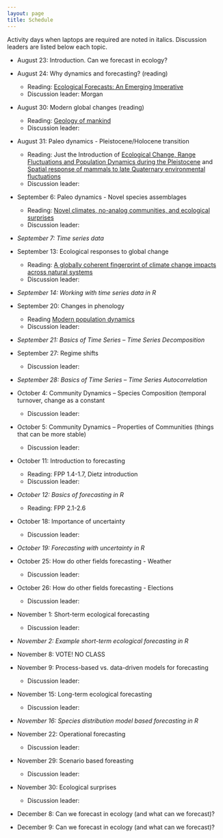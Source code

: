 ```yaml
---
layout: page
title: Schedule
---
```

Activity days when laptops are required are noted in italics. Discussion leaders are listed below each topic.
* August 23: Introduction. Can we forecast in ecology?

* August 24: Why dynamics and forecasting? (reading)
    * Reading: [Ecological Forecasts: An Emerging Imperative](https://doi.org/10.1126/science.293.5530.657)
    * Discussion leader: Morgan

* August 30: Modern global changes (reading)
    * Reading: [Geology of mankind](https://doi.org/10.1038/415023a)
    * Discussion leader:
 
* August 31:  Paleo dynamics - Pleistocene/Holocene transition
    * Reading: Just the Introduction of
      [Ecological Change, Range Fluctuations and Population Dynamics during the Pleistocene](https://doi.org/10.1016/j.cub.2009.06.030)
      and
      [Spatial response of mammals to late Quaternary environmental fluctuations](http://ib.berkeley.edu/labs/barnosky/FAUNMAP_Science.pdf)
    * Discussion leader: 

* September 6: Paleo dynamics - Novel species assemblages
    * Reading: [Novel climates, no-analog communities, and ecological surprises](https://doi.org/10.1890/070037)
    * Discussion leader:
 
* *September 7: Time series data*
 
* September 13: Ecological responses to global change
    * Reading: [A globally coherent fingerprint of climate change impacts across natural systems](https://doi.org/10.1038/nature01286)
    * Discussion leader:
 
* *September 14: Working with time series data in R*

* September 20: Changes in phenology
    * Reading [Modern population dynamics](https://doi.org/10.1016/j.tree.2007.04.003)
    * Discussion leader:
 
* *September 21: Basics of Time Series – Time Series Decomposition*

* September 27: Regime shifts
    * Discussion leader:
 
* *September 28: Basics of Time Series – Time Series Autocorrelation*

* October 4: Community Dynamics – Species Composition (temporal turnover, change
as a constant
    * Discussion leader:
 
* October 5: Community Dynamics – Properties of Communities (things that can be
more stable)
    * Discussion leader:
 
* October 11: Introduction to forecasting
    * Reading: FPP 1.4-1.7, Dietz introduction
    * Discussion leader:

* *October 12: Basics of forecasting in R*
    * Reading: FPP 2.1-2.6 

* October 18: Importance of uncertainty
    * Discussion leader:
 
* *October 19: Forecasting with uncertainty in R*

* October 25: How do other fields forecasting - Weather
    * Discussion leader:
 
* October 26: How do other fields forecasting - Elections
    * Discussion leader:
 
* November 1: Short-term ecological forecasting
    * Discussion leader:
 
* *November 2: Example short-term ecological forecasting in R*

* November 8: VOTE! NO CLASS

* November 9: Process-based vs. data-driven models for forecasting
    * Discussion leader:
 
* November 15: Long-term ecological forecasting
    * Discussion leader:
 
* *November 16: Species distribution model based forecasting in R*

* November 22: Operational forecasting
    * Discussion leader:
 
* November 29: Scenario based foreasting
    * Discussion leader:
 
* November 30: Ecological surprises
    * Discussion leader:
 
* December 8: Can we forecast in ecology (and what can we forecast)?

* December 9: Can we forecast in ecology (and what can we forecast)?

